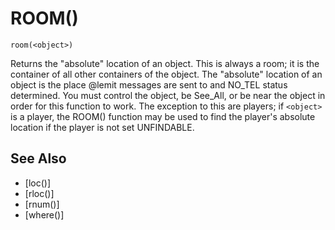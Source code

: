 # ROOM()
`room(<object>)`

  Returns the "absolute" location of an object. This is always a room; it is the container of all other containers of the object. The "absolute" location of an object is the place @lemit messages are sent to and NO_TEL status determined. You must control the object, be See_All, or be near the object in order for this function to work. The exception to this are players; if `<object>` is a player, the ROOM() function may be used to find the player's absolute location if the player is not set UNFINDABLE.


## See Also
- [loc()]
- [rloc()]
- [rnum()]
- [where()]

